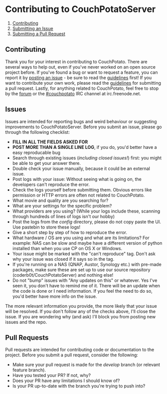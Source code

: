 # Contributing to CouchPotatoServer

1. [Contributing](#contributing)
2. [Submitting an Issue](#issues)
3. [Submitting a Pull Request](#pull-requests)

## Contributing
Thank you for your interest in contributing to CouchPotato. There are several ways to help out, even if you've never worked on an open source project before.
If you've found a bug or want to request a feature, you can report it by [posting an issue](https://github.com/coderb0t/CouchPotatoServer/issues/new) - be sure to read the [guidelines](#issues) first!
If you want to contribute your own work, please read the [guidelines](#pull-requests) for submitting a pull request.
Lastly, for anything related to CouchPotato, feel free to stop by the [forum](http://couchpota.to/forum/) or the [#couchpotato](http://webchat.freenode.net/?channels=couchpotato) IRC channel at irc.freenode.net.

## Issues
Issues are intended for reporting bugs and weird behaviour or suggesting improvements to CouchPotatoServer.
Before you submit an issue, please go through the following checklist:
 * **FILL IN ALL THE FIELDS ASKED FOR**
 * **POST MORE THAN A SINGLE LINE LOG**, if you do, you'd better have a easy reproducable bug
 * Search through existing issues (*including closed issues!*) first: you might be able to get your answer there.
 * Double check your issue manually, because it could be an external issue. 
 * Post logs with your issue: Without seeing what is going on, the developers can't reproduce the error.
 * Check the logs yourself before submitting them. Obvious errors like permission or HTTP errors are often not related to CouchPotato.
 * What movie and quality are you searching for?
 * What are your settings for the specific problem?
 * What providers are you using? (While your logs include these, scanning through hundreds of lines of logs isn't our hobby)
 * Post the logs from the *config* directory, please do not copy paste the UI. Use pastebin to store these logs!
 * Give a short step by step of how to reproduce the error.
 * What hardware / OS are you using and what are its limitations? For example: NAS can be slow and maybe have a different version of python installed than when you use CP on OS X or Windows.
 * Your issue might be marked with the "can't reproduce" tag. Don't ask why your issue was closed if it says so in the tag.
 * If you're running on a NAS (QNAP, Austor, Synology etc.) with pre-made packages, make sure these are set up to use our source repository (coderb0t/CouchPotatoServer) and nothing else!
 * Do not "bump" issues with "Any updates on this" or whatever. Yes I've seen it, you don't have to remind me of it. There will be an update when the code is done or I need information. If you feel the need to do so, you'd better have more info on the issue.

The more relevant information you provide, the more likely that your issue will be resolved.
If you don't follow any of the checks above, I'll close the issue. If you are wondering why (and ask) I'll block you from posting new issues and the repo.

## Pull Requests
Pull requests are intended for contributing code or documentation to the project. Before you submit a pull request, consider the following:
 * Make sure your pull request is made for the *develop* branch (or relevant feature branch).
 * Have you tested your PR? If not, why?
 * Does your PR have any limitations I should know of?
 * Is your PR up-to-date with the branch you're trying to push into?
